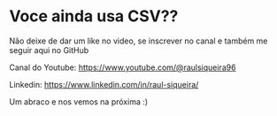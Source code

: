 # Voce ainda usa CSV??

Não deixe de dar um like no video, se inscrever no canal e também me seguir aqui no GitHub

Canal do Youtube: https://www.youtube.com/@raulsiqueira96

Linkedin: https://www.linkedin.com/in/raul-siqueira/

Um abraco e nos vemos na próxima :)
